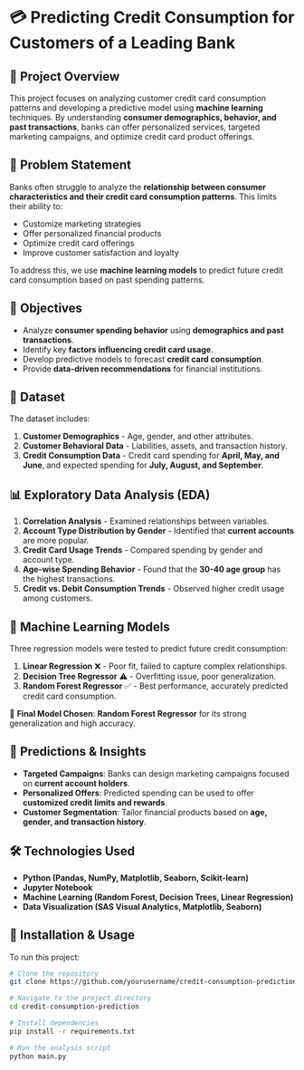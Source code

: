 # 💳 Predicting Credit Consumption for Customers of a Leading Bank

## 📌 Project Overview
This project focuses on analyzing customer credit card consumption patterns and developing a predictive model using **machine learning** techniques. By understanding **consumer demographics, behavior, and past transactions**, banks can offer personalized services, targeted marketing campaigns, and optimize credit card product offerings.

## 🧐 Problem Statement
Banks often struggle to analyze the **relationship between consumer characteristics and their credit card consumption patterns**. This limits their ability to:
- Customize marketing strategies
- Offer personalized financial products
- Optimize credit card offerings
- Improve customer satisfaction and loyalty

To address this, we use **machine learning models** to predict future credit card consumption based on past spending patterns.

## 🎯 Objectives
- Analyze **consumer spending behavior** using **demographics and past transactions**.
- Identify key **factors influencing credit card usage**.
- Develop predictive models to forecast **credit card consumption**.
- Provide **data-driven recommendations** for financial institutions.

## 📂 Dataset
The dataset includes:
1. **Customer Demographics** - Age, gender, and other attributes.
2. **Customer Behavioral Data** - Liabilities, assets, and transaction history.
3. **Credit Consumption Data** - Credit card spending for **April, May, and June**, and expected spending for **July, August, and September**.

## 📊 Exploratory Data Analysis (EDA)
1. **Correlation Analysis** - Examined relationships between variables.
2. **Account Type Distribution by Gender** - Identified that **current accounts** are more popular.
3. **Credit Card Usage Trends** - Compared spending by gender and account type.
4. **Age-wise Spending Behavior** - Found that the **30-40 age group** has the highest transactions.
5. **Credit vs. Debit Consumption Trends** - Observed higher credit usage among customers.

## 🚀 Machine Learning Models
Three regression models were tested to predict future credit consumption:
1. **Linear Regression** ❌ - Poor fit, failed to capture complex relationships.
2. **Decision Tree Regressor** ⚠️ - Overfitting issue, poor generalization.
3. **Random Forest Regressor** ✅ - Best performance, accurately predicted credit card consumption.

🔹 **Final Model Chosen**: **Random Forest Regressor** for its strong generalization and high accuracy.

## 🔮 Predictions & Insights
- **Targeted Campaigns**: Banks can design marketing campaigns focused on **current account holders**.
- **Personalized Offers**: Predicted spending can be used to offer **customized credit limits and rewards**.
- **Customer Segmentation**: Tailor financial products based on **age, gender, and transaction history**.

## 🛠️ Technologies Used
- **Python (Pandas, NumPy, Matplotlib, Seaborn, Scikit-learn)**
- **Jupyter Notebook**
- **Machine Learning (Random Forest, Decision Trees, Linear Regression)**
- **Data Visualization (SAS Visual Analytics, Matplotlib, Seaborn)**

## 📌 Installation & Usage
To run this project:
```bash
# Clone the repository
git clone https://github.com/yourusername/credit-consumption-prediction.git

# Navigate to the project directory
cd credit-consumption-prediction

# Install dependencies
pip install -r requirements.txt

# Run the analysis script
python main.py
